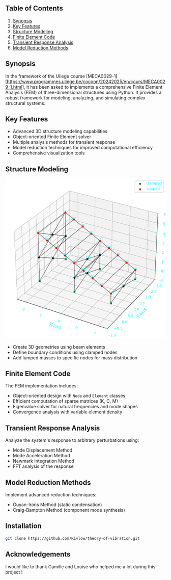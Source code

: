 

## Table of Contents

1. [Synopsis](#Synopsis)
2. [Key Features](#key-features)
3. [Structure Modeling](#structure-modeling)
4. [Finite Element Code](#finite-element-code)
5. [Transient Response Analysis](#transient-response-analysis)
6. [Model Reduction Methods](#model-reduction-methods)

## Synopsis
In the framework of the Uliege course [MECA0029-1][https://www.programmes.uliege.be/cocoon/20242025/en/cours/MECA0029-1.html], it has been asked to implements a comprehensive Finite Element Analysis (FEM) of three-dimensional structures using Python. It provides a robust framework for modeling, analyzing, and simulating complex structural systems.

## Key Features

- Advanced 3D structure modeling capabilities
- Object-oriented Finite Element solver
- Multiple analysis methods for transient response
- Model reduction techniques for improved computational efficiency
- Comprehensive visualization tools

## Structure Modeling

![3D Structure Model](Pictures/structure.png)

- Create 3D geometries using beam elements
- Define boundary conditions using clamped nodes
- Add lumped masses to specific nodes for mass distribution

## Finite Element Code

The FEM implementation includes:

- Object-oriented design with `Node` and `Element` classes
- Efficient computation of sparse matrices (K, C, M)
- Eigenvalue solver for natural frequencies and mode shapes
- Convergence analysis with variable element density

## Transient Response Analysis

Analyze the system's response to arbitrary perturbations using:

- Mode Displacement Method
- Mode Acceleration Method
- Newmark Integration Method
- FFT analysis of the response

## Model Reduction Methods

Implement advanced reduction techniques:

- Guyan-Irons Method (static condensation)
- Craig-Bampton Method (component mode synthesis)

## Installation

```bash
git clone https://github.com/Rivlow/theory-of-vibration.git
```

## Acknowledgements
I would like to thank Camille and Louise who helped me a lot during this project !
